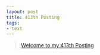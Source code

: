 ```yaml
---
layout: post
title: 413th Posting
tags: 
- text
---
```


> [Welcome to my 413th Posting](https://janghan-kor.tistory.com/1592)
